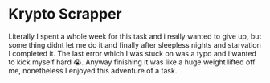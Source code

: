 #  Krypto Scrapper

Literally I spent a whole week for this task and i really wanted to give up, but some thing didnt let me do it and finally after sleepless nights and starvation I completed it. The last error which I was stuck on was a typo and i wanted to kick myself hard 😭. Anyway finishing it was like a huge weight lifted off me, nonetheless I enjoyed this adventure of a task.

